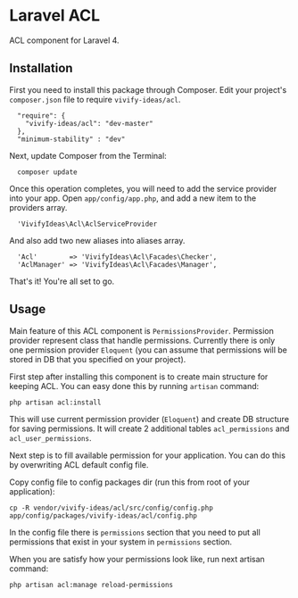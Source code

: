 Laravel ACL
===========

ACL component for Laravel 4.

## Installation

First you need to install this package through Composer. Edit your project's `composer.json` file to require `vivify-ideas/acl`.

```
  "require": {
    "vivify-ideas/acl": "dev-master"
  },
  "minimum-stability" : "dev"
```

Next, update Composer from the Terminal:

```
  composer update
```

Once this operation completes, you will need to add the service provider into your app. Open `app/config/app.php`, and add a new item to the providers array.

```
  'VivifyIdeas\Acl\AclServiceProvider
```

And also add two new aliases into aliases array.

```
  'Acl'        => 'VivifyIdeas\Acl\Facades\Checker',
  'AclManager' => 'VivifyIdeas\Acl\Facades\Manager',
```

That's it! You're all set to go.


## Usage

Main feature of this ACL component is `PermissionsProvider`. Permission provider represent class that handle permissions. Currently there is only one permission provider `Eloquent` (you can assume that permissions will be stored in DB that you specified on your project).

First step after installing this component is to create main structure for keeping ACL. You can easy done this by running `artisan` command:

```
php artisan acl:install
```

This will use current permission provider (`Eloquent`) and create DB structure for saving permissions. It will create 2 additional tables `acl_permissions` and `acl_user_permissions`.

Next step is to fill available permission for your application. You can do this by overwriting ACL default config file.

Copy config file to config packages dir (run this from root of your application):

```
cp -R vendor/vivify-ideas/acl/src/config/config.php app/config/packages/vivify-ideas/acl/config.php
```

In the config file there is `permissions` section that you need to put all permissions that exist in your system in `permissions` section.

When you are satisfy how your permissions look like, run next artisan command:

```
php artisan acl:manage reload-permissions
```
